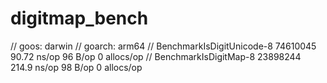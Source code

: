 # digitmap_bench

// goos: darwin
// goarch: arm64
// BenchmarkIsDigitUnicode-8       74610045                90.72 ns/op           96 B/op          0 allocs/op
// BenchmarkIsDigitMap-8           23898244               214.9 ns/op            98 B/op          0 allocs/op

